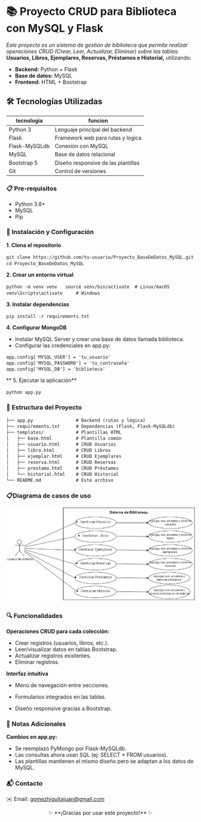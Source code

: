 # 📚 Proyecto CRUD para Biblioteca con MySQL y Flask

_Este proyecto es un sistema de gestión de biblioteca que permite realizar operaciones CRUD (Crear, Leer, Actualizar, Eliminar) sobre las tablas:_
**Usuarios, Libros, Ejemplares, Reservas, Préstamos e Historial,** utilizando:

- **Backend:** Python + Flask
- **Base de datos:** MySQL
- **Frontend:** HTML + Bootstrap

## 🛠️ Tecnologías Utilizadas

| **tecnologia**  |**funcion**   |
| ------------ | ------------ |
| Python 3  |Lenguaje principal del backend   |
| Flask  | Framework web para rutas y lógica  |
| Flask-MySQLdb  | Conexión con MySQL  |
| MySQL  |  Base de datos relacional |
| Bootstrap 5  | Diseño responsive de las plantillas  |
|Git  |Control de versiones   |


### 📋 Pre-requisitos
- Python 3.8+
- MySQL
- Pip

### 🚀 Instalación y Configuración
**1. Clona el repositorio**

   ``git clone https://github.com/tu-usuario/Proyecto_BaseDeDatos_MySQL.git  
cd Proyecto_BaseDeDatos_MySQL   ``

**2. Crear un entorno virtual**

``python -m venv venv  
source venv/bin/activate  # Linux/macOS  
venv\Scripts\activate     # Windows   ``

**3. Instalar dependencias**

``pip install -r requirements.txt  ``

**4. Configurar MongoDB**

- Instalar MySQL Server y crear una base de datos llamada biblioteca.
- Configurar las credenciales en app.py:
```app.config['MYSQL_HOST'] = 'localhost'  
app.config['MYSQL_USER'] = 'tu_usuario'  
app.config['MYSQL_PASSWORD'] = 'tu_contraseña'  
app.config['MYSQL_DB'] = 'biblioteca'  
```

** 5. Ejecutar la aplicación**

``python app.py  ``

### 📂 Estructura del Proyecto

```Proyecto_BaseDeDatos_MySQL/  
├── app.py                # Backend (rutas y lógica)  
├── requirements.txt      # Dependencias (Flask, Flask-MySQLdb)  
├── templates/            # Plantillas HTML  
│   ├── base.html         # Plantilla común  
│   ├── usuario.html      # CRUD Usuarios  
│   ├── libro.html        # CRUD Libros  
│   ├── ejemplar.html     # CRUD Ejemplares  
│   ├── reserva.html      # CRUD Reservas  
│   ├── prestamo.html     # CRUD Préstamos  
│   └── historial.html    # CRUD Historial  
└── README.md             # Este archivo  
```
### 📋Diagrama de casos de uso

![diagrama](Diagrama_mejorado_crud.png)

### 🔍 Funcionalidades

**Operaciones CRUD para cada colección:**

- Crear registros (usuarios, libros, etc.).
- Leer/visualizar datos en tablas Bootstrap.
- Actualizar registros existentes.
- Eliminar registros.

**Interfaz intuitiva**

- Menú de navegación entre secciones.

- Formularios integrados en las tablas.

- Diseño responsive gracias a Bootstrap.

### 📝 Notas Adicionales

**Cambios en app.py:**
- Se reemplazó PyMongo por Flask-MySQLdb.
- Las consultas ahora usan SQL (ej: SELECT * FROM usuarios).
- Las plantillas mantienen el mismo diseño pero se adaptan a los datos de MySQL.

### 📬 Contacto
✉️ Email: gomezhiguitajuan@gmail.com

<p align="center"> ✨ **¡Gracias por usar este proyecto!** ✨ </p>
